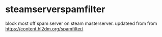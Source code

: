 # steamserverspamfilter
block most off spam server on steam masterserver.
updateed from  from https://content.hl2dm.org/spamfilter/

